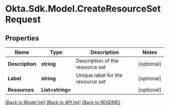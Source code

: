# Okta.Sdk.Model.CreateResourceSetRequest

## Properties

Name | Type | Description | Notes
------------ | ------------- | ------------- | -------------
**Description** | **string** | Description of the resource set | [optional] 
**Label** | **string** | Unique label for the resource set | [optional] 
**Resources** | **List&lt;string&gt;** |  | [optional] 

[[Back to Model list]](../README.md#documentation-for-models) [[Back to API list]](../README.md#documentation-for-api-endpoints) [[Back to README]](../README.md)

